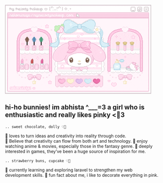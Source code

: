 ![header gif](img/mymelody.gif)

## hi-ho bunnies! im abhista ^___=3 a girl who is enthusiastic and really likes pinky <💖3

<!--
**abh1sta/abh1sta** is a ✨ _special_ ✨ repository because its `README.md` (this file) appears on your GitHub profile.

Here are some ideas to get you started:

- 🔭 I’m currently working on ...
- 🌱 I’m currently learning ...
- 👯 I’m looking to collaborate on ...
- 🤔 I’m looking for help with ...
- 💬 Ask me about ...
- 📫 How to reach me: ...
- 😄 Pronouns: ...
- ⚡ Fun fact: ...
-->

    .. sweet chocolate, dolly ♡🌟
🎀 loves to turn ideas and creativity into reality through code. <br>
🍥 Believe that creativity can flow from both art and technology.
🍓 enjoy watching anime & movies, especially those in the fantasy genre.
💭 deeply interested in games, they’ve been a huge source of inspiration for me.

    .. strawberry buns, cupcake ♡🍡
🍰 currently learning and exploring laravel to strengthen my web development skills.
🥛 fun fact about me, i like to decorate everything in pink. 




